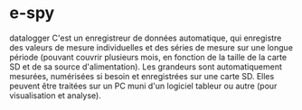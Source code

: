 # e-spy
datalogger
C'est un enregistreur de données automatique, qui enregistre des valeurs de mesure individuelles et des séries de mesure 
sur une longue période (pouvant couvrir plusieurs mois, en fonction de la taille de la carte SD et de sa source d'alimentation). 
Les grandeurs sont automatiquement mesurées, numérisées si besoin et enregistrées sur une carte SD. 
Elles peuvent être traitées sur un PC muni d'un logiciel tableur ou autre (pour visualisation et analyse). 

